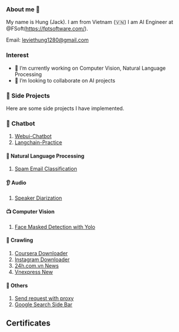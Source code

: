 ### About me 👋

My name is Hung (Jack). I am from Vietnam (🇻🇳)
I am AI Engineer at @FSoft(https://fptsoftware.com/). 

Email: leviethung1280@gmail.com

### Interest
- 🔭 I’m currently working on Computer Vision, Natural Language Processing
- 👯 I’m looking to collaborate on AI projects


### 🛫 Side Projects
Here are some side projects I have implemented.

### 🤖 Chatbot 
1. [Webui-Chatbot](https://github.com/leviethung2103/webui-chatbot)
2. [Langchain-Practice](https://github.com/leviethung2103/langchain-practice)

#### 💫 Natural Language Processing
1. [Spam Email Classification](https://github.com/leviethung2103/SpamEmailClassification)


#### 👂 Audio
1. [Speaker Diarization](https://github.com/leviethung2103/whisper_speaker_diarization)


#### 📺 Computer Vision
1. [Face Masked Detection with Yolo](https://github.com/leviethung2103/Face_Mask_Detection_With_YOLO)

#### 📡 Crawling
1. [Coursera Downloader](https://github.com/leviethung2103/coursera-downloader)
2. [Instagram Downloader](https://github.com/leviethung2103/Youtube_Facebook_Instagram_Email)
3. [24h.com.vn News](https://example.com)
4. [Vnexpress New](https://example.com)

#### 🎁 Others
1. [Send request with proxy](https://github.com/leviethung2103/Proxy)
2. [Google Search Side Bar](https://github.com/leviethung2103/GoogleSearchSideBar_GE)


## Certificates
